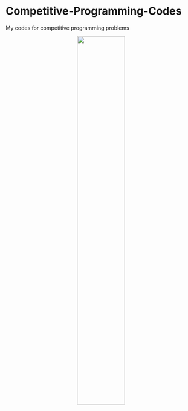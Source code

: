 # Competitive-Programming-Codes
My codes for competitive programming problems

<p align="center">
  <img src ="https://i.imgur.com/3hNbtry.png" width="50%" height="50%" />
</p>
